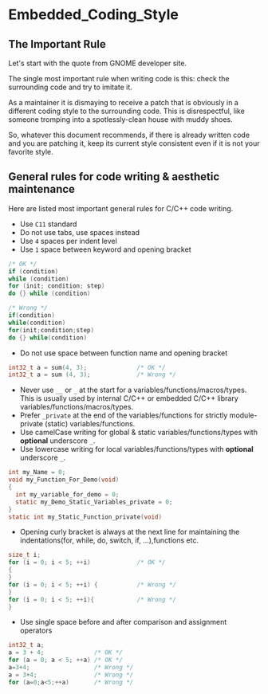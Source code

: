 # Embedded_Coding_Style
## The Important Rule

Let's start with the quote from GNOME developer site.

The single most important rule when writing code is this: check the surrounding code and try to imitate it.

As a maintainer it is dismaying to receive a patch that is obviously in a different coding style to the surrounding code. This is disrespectful, like someone tromping into a spotlessly-clean house with muddy shoes.

So, whatever this document recommends, if there is already written code and you are patching it, keep its current style consistent even if it is not your favorite style.

## General rules for code writing & aesthetic maintenance

Here are listed most important general rules for C/C++ code writing. 
- Use `C11` standard
- Do not use tabs, use spaces instead
- Use `4` spaces per indent level
- Use `1` space between keyword and opening bracket
  
```c
/* OK */
if (condition)
while (condition)
for (init; condition; step)
do {} while (condition)

/* Wrong */
if(condition)
while(condition)
for(init;condition;step)
do {} while(condition)
```
- Do not use space between function name and opening bracket
```c
int32_t a = sum(4, 3);              /* OK */
int32_t a = sum (4, 3);             /* Wrong */
```
- Never use `__` or `_` at the start for a variables/functions/macros/types. This is usually used by internal C/C++ or embedded C/C++ library variables/functions/macros/types.
- Prefer `_private` at the end of the variables/functions for strictly module-private (static) variables/functions.
- Use camelCase writing for global & static variables/functions/types with **optional** underscore `_`.
- Use lowercase writing for local variables/functions/types with **optional** underscore `_`.
```c
int my_Name = 0;
void my_Function_For_Demo(void)
{
  int my_variable_for_demo = 0;
  static my_Demo_Static_Variables_private = 0;
}
static int my_Static_Function_private(void)
```
- Opening curly bracket is always at the next line for maintaining the indentations(for, while, do, switch, if, ...),functions etc.
```c
size_t i;
for (i = 0; i < 5; ++i)             /* OK */
{
}
for (i = 0; i < 5; ++i) {           /* Wrong */
}
for (i = 0; i < 5; ++i){            /* Wrong */
}
```
- Use single space before and after comparison and assignment operators
```c
int32_t a;
a = 3 + 4;              /* OK */
for (a = 0; a < 5; ++a) /* OK */
a=3+4;                  /* Wrong */
a = 3+4;                /* Wrong */
for (a=0;a<5;++a)       /* Wrong */
```


